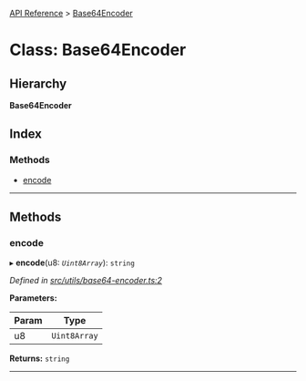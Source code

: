 [API Reference](../README.md) > [Base64Encoder](../classes/base64encoder.md)

# Class: Base64Encoder

## Hierarchy

**Base64Encoder**

## Index

### Methods

* [encode](base64encoder.md#encode)

---

## Methods

<a id="encode"></a>

###  encode

▸ **encode**(u8: *`Uint8Array`*): `string`

*Defined in [src/utils/base64-encoder.ts:2](https://github.com/repux/repux-lib/blob/7e923cd/src/utils/base64-encoder.ts#L2)*

**Parameters:**

| Param | Type |
| ------ | ------ |
| u8 | `Uint8Array` |

**Returns:** `string`

___

